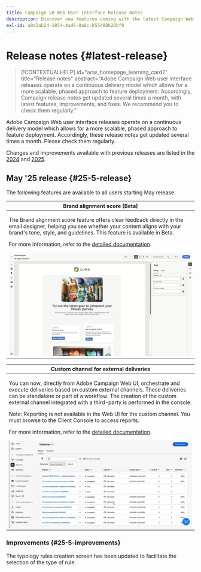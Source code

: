 ```yaml
---
title: Campaign v8 Web User Interface Release Notes
description: Discover new features coming with the latest Campaign Web User Interface release
exl-id: a0d2ab24-1854-4ad6-8a8c-b55488b20bf9
---
```

# Release notes {#latest-release}

>[!CONTEXTUALHELP]
>id="acw_homepage_learning_card2"
>title="Release notes"
>abstract="Adobe Campaign Web user interface releases operate on a continuous delivery model which allows for a more scalable, phased approach to feature deployment. Accordingly, Campaign release notes get updated several times a month, with latest features, improvements, and fixes. We recommend you to check them regularly."

Adobe Campaign Web user interface releases operate on a continuous delivery model which allows for a more scalable, phased approach to feature deployment. Accordingly, these release notes get updated several times a month. Please check them regularly.

Changes and improvements available with previous releases are listed in the [2024](release-notes-24.md) and [2025](release-notes-25.md).

## May '25 release {#25-5-release} 

The following features are available to all users starting May release.

<table>
<thead>
<tr>
<th><strong>Brand alignment score (Beta)</strong><br/></th>
</tr>
</thead>
<tbody>
<tr>
<td>
<p>The Brand alignment score feature offers clear feedback directly in the email designer, helping you see whether your content aligns with your brand's tone, style, and guidelines. This feature is available in Beta.</p>
<p>For more information, refer to the <a href="../content/brands-score.md">detailed documentation</a>.</p>
<img src="assets/do-not-localize/brand-score.gif">
</td>
</tr>
</tbody>
</table>

<table>
<thead>
<tr>
<th><strong>Custom channel for external deliveries</strong><br/></th>
</tr>
</thead>
<tbody>
<tr>
<td>
<p>You can now, directly from Adobe Campaign Web UI, orchestrate and execute deliveries based on custom external channels. These deliveries can be standalone or part of a workflow. The creation of the custom external channel integrated with a third-party is performed in the console.</p>
<p>Note: Reporting is not available in the Web UI for the custom channel. You must browse to the Client Console to access reports.</p>
<p>For more information, refer to the <a href="../call-center/gs-custom-channel.md">detailed documentation</a>.</p>
<img src="assets/do-not-localize/custom-channel.gif">
</td>
</tr>
</tbody>
</table>

### Improvements {#25-5-improvements}

The typology rules creation screen has been updated to facilitate the selection of the type of rule.
